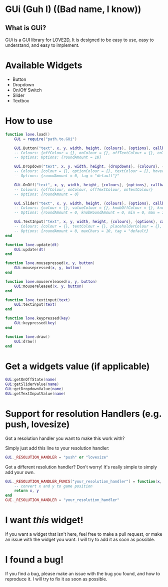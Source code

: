 # GUi (Guh I) ((Bad name, I know))

## What is GUi?
GUi is a GUI library for LOVE2D, It is designed to be easy to use, easy to understand, and easy to implement.

# Available Widgets
- Button
- Dropdown
- On/Off Switch
- Slider
- Textbox

# How to use
```lua
function love.load()
    GUi = require("path.to.GUi")

    GUi.Button("text", x, y, width, height, {colours}, {options}, callback)
    -- Colours: {offColour = {}, onColour = {}, offTextColour = {}, onTextColour = {}}
    -- Options: Options: {roundAmount = 10}

    GUi.Dropdown("text", x, y, width, height, {dropdowns}, {colours}, {options}, callback)
    -- Colours: {colour = {}, optionColour = {}, textColour = {}, hoverColour = {}}
    -- Options: {roundAmount = 0, tag = "default"}"

    GUi.OnOff("text", x, y, width, height, {colours}, {options}, callback)
    -- Colours: {offColour, onColour, offTextColour, onTextColour}
    -- Options: {roundAmount = 0}

    GUi.Slider("text", x, y, width, height, {colours}, {options}, callback)
    -- Colours: {colour = {}, valueColour = {}, knobOffColour = {}, knobDownColour = {}, knobHighlightColour = {}}
    -- Options: {roundAmount = 0, knobRoundAmount = 0, min = 0, max = 100}

    GUi.TextInput("text", x, y, width, height, {colours}, {options}, callback)
    -- Colours: {colour = {}, textColour = {}, placeholderColour = {}, hoverColour ={}} 
    -- Options: {roundAmount = 0, maxChars = 10, tag = "default}
end

function love.update(dt)
    GUi:update(dt)
end

function love.mousepressed(x, y, button)
    GUi:mousepressed(x, y, button)
end

function love.mousereleased(x, y, button)
    GUi:mousereleased(x, y, button)
end

function love.textinput(text)
    GUi:textinput(text)
end

function love.keypressed(key)
    GUi:keypressed(key)
end

function love.draw()
    GUi:draw()
end

```

# Get a widgets value (if applicable)
```lua
GUi:getOnOffState(name)
GUi:getSliderValue(name)
GUi:getDropdownValue(name)
GUi:getTextInputValue(name)
```

# Support for resolution Handlers (e.g. push, lovesize)
Got a resolution handler you want to make this work with?

Simply just add this line to your resolution handler:
```lua
GUi._RESOLUTION_HANDLER = "push" or "lovesize"
```

Got a different resolution handler? Don't worry! It's really simple to simply add your own.

```lua
GUi._RESOLUTION_HANDLER_FUNCS["your_resolution_handler"] = function(x, y)
    -- convert x and y to game position
    return x, y
end
GUI._RESOLUTION_HANDLER = "your_resolution_handler"
```

# I want *this* widget!
If you want a widget that isn't here, feel free to make a pull request, or make an issue with the widget you want. I will try to add it as soon as possible.

# I found a bug!
If you find a bug, please make an issue with the bug you found, and how to reproduce it. I will try to fix it as soon as possible.
